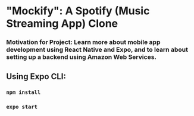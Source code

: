 # "Mockify": A Spotify (Music Streaming App) Clone 
### Motivation for Project: Learn more about mobile app development using React Native and Expo, and to learn about setting up a backend using Amazon Web Services.



## Using Expo CLI:
### `npm install`
### `expo start`

